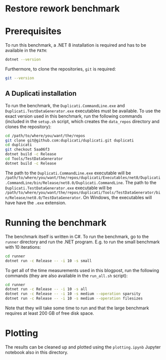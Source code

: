 # Restore rework benchmark

# Prerequisites

To run this benchmark, a .NET 8 installation is required and has to be available in the `PATH`:

```sh
dotnet --version
```

Furthermore, to clone the repositories, `git` is required:

```sh
git --version
```

## A Duplicati installation

To run the benchmark, the `Duplicati.CommandLine.exe` and `Duplicati.TestDataGenerator.exe` executables must be available. To use the exact version used in this benchmark, run the following commands (included in the `setup.sh` script, which creates the `data_repos` directory and clones the repository):

```sh
cd /path/to/where/you/want/the/repos
git clone git@github.com:duplicati/duplicati.git duplicati
cd duplicati
git checkout 5aa06f3
dotnet build -c Release
cd Tools/TestDataGenerator
dotnet build -c Release
```

The path to the `Duplicati.CommandLine.exe` executable will be `/path/to/where/you/want/the/repos/duplicati/Executables/net8/Duplicati.CommandLine/bin/Release/net8.0/Duplicati.CommandLine`. The path to the `Duplicati.TestDataGenerator.exe` executable will be `/path/to/where/you/want/the/repos/duplicati/Tools/TestDataGenerator/bin/Release/net8.0/TestDataGenerator`. On Windows, the executables will have have the `.exe` extension.

# Running the benchmark

The benchmark itself is written in C#. To run the benchmark, go to the `runner` directory and run the .NET program. E.g. to run the small benchmark with 10 iterations:

```sh
cd runner
dotnet run -c Release -- -i 10 -s small
```

To get all of the time measurements used in this blogpost, run the following commands (they are also available in the `run_all.sh` script):

```sh
cd runner
dotnet run -c Release -- -i 10 -s all
dotnet run -c Release -- -i 10 -s medium --operation sparsity
dotnet run -c Release -- -i 10 -s medium --operation filesizes
```

Note that they will take some time to run and that the large benchmark requires at least 200 GB of free disk space.

# Plotting

The results can be cleaned up and plotted using the `plotting.ipynb` Jupyter notebook also in this directory.
